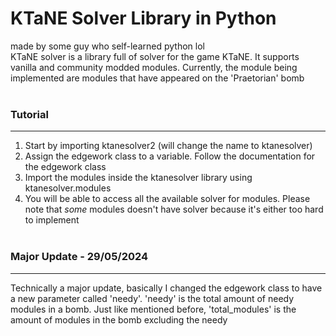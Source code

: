 # KTaNE Solver Library in Python
made by some guy who self-learned python lol<br>
KTaNE solver is a library full of solver for the game KTaNE. It supports vanilla and community modded modules. Currently, the module being implemented are modules that have appeared on the 'Praetorian' bomb
<br><br>
### Tutorial
---
 1. Start by importing ktanesolver2 (will change the name to ktanesolver)
 2. Assign the edgework class to a variable. Follow the documentation for the edgework class
 3. Import the modules inside the ktanesolver library using ktanesolver.modules
 4. You will be able to access all the available solver for modules. Please note that *some* modules doesn't have solver because it's either too hard to implement
<br><br>
### Major Update - 29/05/2024
---
Technically a major update, basically I changed the edgework class to have a new parameter called 'needy'. 'needy' is the total amount of needy modules in a bomb.
Just like mentioned before, 'total_modules' is the amount of modules in the bomb excluding the needy
